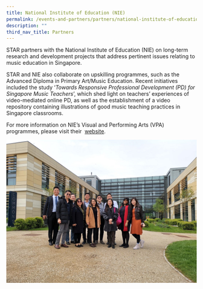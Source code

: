 ```yaml
---
title: National Institute of Education (NIE)
permalink: /events-and-partners/partners/national-institute-of-education/
description: ""
third_nav_title: Partners
---
```

STAR partners with the National Institute of Education (NIE) on long-term research and development projects that address pertinent issues relating to music education in Singapore.

STAR and NIE also collaborate on upskilling programmes, such as the Advanced Diploma in Primary Art/Music Education. Recent initiatives included the study ‘_Towards Responsive Professional Development (PD) for Singapore Music Teachers_’, which shed light on teachers’ experiences of video-mediated online PD, as well as the establishment of a video repository containing illustrations of good music teaching practices in Singapore classrooms.

For more information on NIE’s Visual and Performing Arts (VPA) programmes, please visit their  [website](https://www.nie.edu.sg/our-people/academic-groups/visual-and-performing-arts).

![](/images/6-2.jpg)
